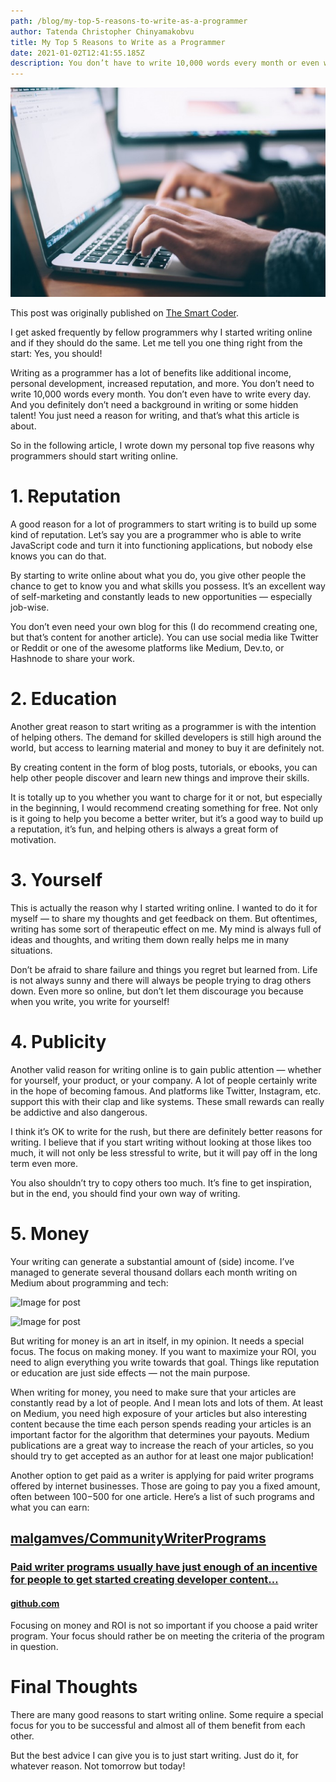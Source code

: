 ```yaml
---
path: /blog/my-top-5-reasons-to-write-as-a-programmer
author: Tatenda Christopher Chinyamakobvu
title: My Top 5 Reasons to Write as a Programmer
date: 2021-01-02T12:41:55.185Z
description: You don’t have to write 10,000 words every month or even write every day
---
```



![Picture of a coder](0_cwamcdin1dvsmvgr.jpg "Photo by Glenn Carstens-Peters on Unsplash.")

This post was originally published on [The Smart Coder](https://thesmartcoder.dev/5-great-reasons-to-write-as-a-programmer/).

I get asked frequently by fellow programmers why I started writing online and if they should do the same. Let me tell you one thing right from the start: Yes, you should!

Writing as a programmer has a lot of benefits like additional income, personal development, increased reputation, and more. You don’t need to write 10,000 words every month. You don’t even have to write every day. And you definitely don’t need a background in writing or some hidden talent! You just need a reason for writing, and that’s what this article is about.

So in the following article, I wrote down my personal top five reasons why programmers should start writing online.

# 1. Reputation

A good reason for a lot of programmers to start writing is to build up some kind of reputation. Let’s say you are a programmer who is able to write JavaScript code and turn it into functioning applications, but nobody else knows you can do that.

By starting to write online about what you do, you give other people the chance to get to know you and what skills you possess. It’s an excellent way of self-marketing and constantly leads to new opportunities — especially job-wise.

You don’t even need your own blog for this (I do recommend creating one, but that’s content for another article). You can use social media like Twitter or Reddit or one of the awesome platforms like Medium, Dev.to, or Hashnode to share your work.

# 2. Education

Another great reason to start writing as a programmer is with the intention of helping others. The demand for skilled developers is still high around the world, but access to learning material and money to buy it are definitely not.

By creating content in the form of blog posts, tutorials, or ebooks, you can help other people discover and learn new things and improve their skills.

It is totally up to you whether you want to charge for it or not, but especially in the beginning, I would recommend creating something for free. Not only is it going to help you become a better writer, but it’s a good way to build up a reputation, it’s fun, and helping others is always a great form of motivation.

# 3. Yourself

This is actually the reason why I started writing online. I wanted to do it for myself — to share my thoughts and get feedback on them. But oftentimes, writing has some sort of therapeutic effect on me. My mind is always full of ideas and thoughts, and writing them down really helps me in many situations.

Don’t be afraid to share failure and things you regret but learned from. Life is not always sunny and there will always be people trying to drag others down. Even more so online, but don’t let them discourage you because when you write, you write for yourself!

# 4. Publicity

Another valid reason for writing online is to gain public attention — whether for yourself, your product, or your company. A lot of people certainly write in the hope of becoming famous. And platforms like Twitter, Instagram, etc. support this with their clap and like systems. These small rewards can really be addictive and also dangerous.

I think it’s OK to write for the rush, but there are definitely better reasons for writing. I believe that if you start writing without looking at those likes too much, it will not only be less stressful to write, but it will pay off in the long term even more.

You also shouldn’t try to copy others too much. It’s fine to get inspiration, but in the end, you should find your own way of writing.

# 5. Money

Your writing can generate a substantial amount of (side) income. I’ve managed to generate several thousand dollars each month writing on Medium about programming and tech:

![Image for post](https://miro.medium.com/max/30/1*JlpXcuBbqRAOJkmTHd9lAw.png?q=20)

![Image for post](https://miro.medium.com/max/581/1*JlpXcuBbqRAOJkmTHd9lAw.png)

But writing for money is an art in itself, in my opinion. It needs a special focus. The focus on making money. If you want to maximize your ROI, you need to align everything you write towards that goal. Things like reputation or education are just side effects — not the main purpose.

When writing for money, you need to make sure that your articles are constantly read by a lot of people. And I mean lots and lots of them. At least on Medium, you need high exposure of your articles but also interesting content because the time each person spends reading your articles is an important factor for the algorithm that determines your payouts. Medium publications are a great way to increase the reach of your articles, so you should try to get accepted as an author for at least one major publication!

Another option to get paid as a writer is applying for paid writer programs offered by internet businesses. Those are going to pay you a fixed amount, often between $100-$500 for one article. Here’s a list of such programs and what you can earn:

## [malgamves/CommunityWriterPrograms](https://github.com/malgamves/CommunityWriterPrograms)

### [Paid writer programs usually have just enough of an incentive for people to get started creating developer content…](https://github.com/malgamves/CommunityWriterPrograms)

#### [github.com](https://github.com/malgamves/CommunityWriterPrograms)

Focusing on money and ROI is not so important if you choose a paid writer program. Your focus should rather be on meeting the criteria of the program in question.

# Final Thoughts

There are many good reasons to start writing online. Some require a special focus for you to be successful and almost all of them benefit from each other.

But the best advice I can give you is to just start writing. Just do it, for whatever reason. Not tomorrow but today!